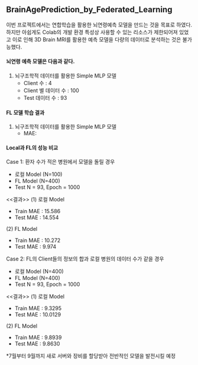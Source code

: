 ## BrainAgePrediction_by_Federated_Learning

이번 프로젝트에서는 연합학습을 활용한 뇌연령예측 모델을 만드는 것을 목표로 하였다.
하지만 아쉽게도 Colab의 개발 환경 특성상 사용할 수 있는 리소스가 제한되어져 있었고
이로 인해 3D Brain MRI를 활용한 예측 모델을 다량의 데이터로 분석하는 것은 불가능했다.



#### 뇌연령 예측 모델은 다음과 같다.

1. 뇌구조학적 데이터를 활용한 Simple MLP 모델
   - Client 수 : 4
   - Client 별 데이터 수 : 100
   - Test 데이터 수 : 93


#### FL 모델 학습 결과
  
1. 뇌구조학적 데이터를 활용한 Simple MLP 모델
   - MAE: 



#### Local과 FL의 성능 비교

Case 1: 환자 수가 적은 병원에서 모델을 돌릴 경우
  - 로컬 Model (N=100)
  - FL Model (N=400)
  - Test N = 93, Epoch = 1000

<<결과>>
(1) 로컬 Model
   - Train MAE : 15.586
   - Test  MAE : 14.554

(2) FL Model
   - Train MAE : 10.272
   - Test  MAE : 9.974
 
 
Case 2: FL의 Client들의 정보의 합과 로컬 병원의 데이터 수가 같을 경우
  - 로컬 Model (N=400)
  - FL Model (N=400)
  - Test N = 93, Epoch = 1000

<<결과>>
(1) 로컬 Model
   - Train MAE : 9.3295
   - Test  MAE : 10.0129

(2) FL Model
   - Train MAE : 9.8939
   - Test  MAE : 9.8630

*7월부터 9월까지 새로 서버와 장비를 할당받아 전반적인 모델을 발전시킬 예정
